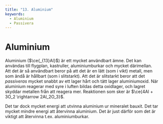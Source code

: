 ```yaml
---
title: "13. Aluminium"
keywords:
  - Aluminium
  - Passivera
---
```


# Aluminium
Aluminium ($\ce{_{13}Al}$) är ett mycket användbart ämne. Det kan användas till flygplan, kastruller, aluminiumburkar och mycket därimellan. Att det är så användbart beror på att det är en lätt (som i vikt) metall, men som ändå är hållbart (som i slitstarkt). Att det är slitstarkt beror att det _passiveras_ mycket snabbt av ett lager hårt och tätt lager aluminiumoxid. När aluminium reagerar med syre i luften bildas detta oxidlager, och lagret skyddar metallen från att reagera mer. Reaktionen som sker är $\ce{4Al + 3O_2 \rightarrow 2Al_2O_3}$.

Det tar dock mycket energi att utvinna aluminium ur mineralet bauxit. Det tar mycket mindre energi att återvinna aluminium. Det är just därför som det är viktigt att återvinna t.ex. aluminiumburkar. 